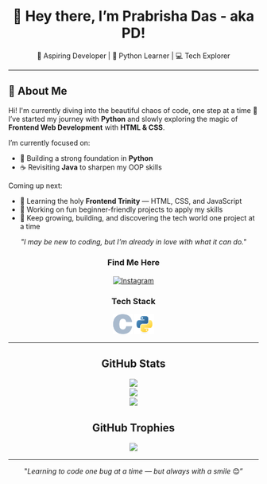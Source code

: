 <div align="center">

# 👋 Hey there, I’m Prabrisha Das - aka PD!

🌸 Aspiring Developer | 🐍 Python Learner | 💻 Tech Explorer  
<hr>
</div>

## 💫 About Me

Hi! I'm currently diving into the beautiful chaos of code, one step at a time 💖  
I’ve started my journey with **Python** and slowly exploring the magic of **Frontend Web Development** with **HTML & CSS**.  

I’m currently focused on:
- 🐍 Building a strong foundation in **Python**
- ☕ Revisiting **Java** to sharpen my OOP skills

Coming up next:
- 🎨 Learning the holy **Frontend Trinity** — HTML, CSS, and JavaScript  
- 🧪 Working on fun beginner-friendly projects to apply my skills  
- 🚀 Keep growing, building, and discovering the tech world one project at a time

<div align="center">

*"I may be new to coding, but I’m already in love with what it can do."*

<h3> Find Me Here </h3>

<p align="center">
  <a href="https://www.instagram.com/prabrishadas" ><img align="center" src="https://raw.githubusercontent.com/rahuldkjain/github-profile-readme-generator/master/src/images/icons/Social/instagram.svg" alt="Instagram" height="30" width="40" /></a>
</p>

<h3> Tech Stack </h3>

<p align="center">
  <a href="https://www.cprogramming.com/" target="_blank" rel="noreferrer" style="text-decoration:none;">
    <img src="https://raw.githubusercontent.com/devicons/devicon/master/icons/c/c-original.svg" 
         alt="c" width="40" height="40" style="display:inline-block;" />
  </a>
  <a href="https://www.python.org" target="_blank" rel="noreferrer" style="text-decoration:none;">
    <img src="https://raw.githubusercontent.com/devicons/devicon/master/icons/python/python-original.svg" 
         alt="python" width="40" height="40" style="display:inline-block;" />
  </a>
</p>

<hr>

## GitHub Stats 

<picture>
  <source media="(prefers-color-scheme: dark)" srcset="https://github-readme-stats.vercel.app/api/top-langs/?username=Pdas2506&theme=radical&hide_border=false&show_icons=true&border_radius=25&layout=compact" />
  <source media="(prefers-color-scheme: light)" srcset="https://github-readme-stats.vercel.app/api/top-langs/?username=Pdas2506&theme=buefy&hide_border=false&show_icons=true&border_radius=25&layout=compact&border_color=a8a8a8" />
  <img src="https://github-readme-stats.vercel.app/api/top-langs/?username=Pdas2506&theme=default&hide_border=false&show_icons=true&border_radius=25&layout=compact&border_color=a8a8a8" />
</picture><br>
<picture>
  <source media="(prefers-color-scheme: dark)" srcset="https://github-readme-stats.vercel.app/api?username=Pdas2506&theme=radical&hide_border=false&show_icons=true&border_radius=25" />
  <source media="(prefers-color-scheme: light)" srcset="https://github-readme-stats.vercel.app/api?username=Pdas2506&theme=buefy&hide_border=false&show_icons=true&border_radius=25&border_color=a8a8a8" />
  <img src="https://github-readme-stats.vercel.app/api?username=Pdas2506&theme=default&hide_border=false&show_icons=true&border_radius=25&border_color=a8a8a8" />
</picture><br>
<picture>
  <source media="(prefers-color-scheme: dark)" srcset="https://github-readme-streak-stats.herokuapp.com/?user=Pdas2506&theme=radical&border_radius=25" />
  <source media="(prefers-color-scheme: light)" srcset="https://github-readme-streak-stats.herokuapp.com/?user=Pdas2506&theme=buefy&border_radius=25&border_color=a8a8a8" />
  <img src="https://github-readme-streak-stats.herokuapp.com/?user=Pdas2506&theme=default&border_radius=25&border_color=a8a8a8" />
</picture><br>

## GitHub Trophies 

<picture>
    <source media="(prefers-color-scheme: dark)" srcset="https://github-profile-trophy.vercel.app/?username=Pdas2506&theme=radical&no-frame=false&no-bg=false&margin-w=10" />
    <source media="(prefers-color-scheme: light)" srcset="https://github-profile-trophy.vercel.app/?username=Pdas2506&theme=default&no-frame=false&no-bg=false&margin-w=10&border_color=a8a8a8" />
    <img src="https://github-profile-trophy.vercel.app/?username=Pdas2506" />
</picture>

<hr>

"<i>Learning to code one bug at a time — but always with a smile </i>😊”
</div>
